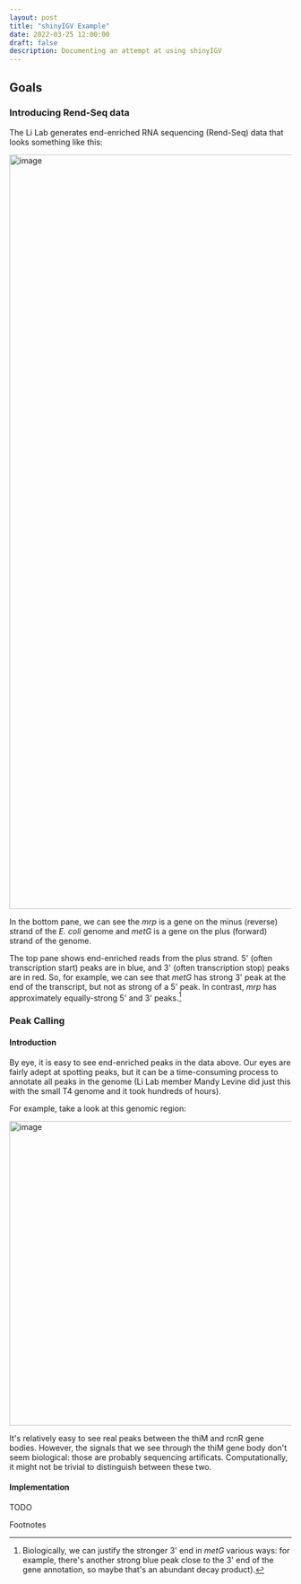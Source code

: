 ```yaml
---
layout: post
title: "shinyIGV Example"
date: 2022-03-25 12:00:00
draft: false
description: Documenting an attempt at using shinyIGV
---
```


## Goals 

### Introducing Rend-Seq data
The Li Lab generates end-enriched RNA sequencing (Rend-Seq) data that looks something like this:

<img width="1345" alt="image" src="https://user-images.githubusercontent.com/22749289/160170871-f560c50b-d403-4225-a63c-357a3b5ac225.png">

In the bottom pane, we can see the _mrp_ is a gene on the minus (reverse) strand of the _E. coli_ genome and _metG_ is a gene on the plus (forward) strand of the genome.

The top pane shows end-enriched reads from the plus strand. 5' (often transcription start) peaks are in blue, and 3' (often transcription stop) peaks are in red. So, for example, we can see that _metG_ has strong 3' peak at the end of the transcript, but not as strong of a 5' peak. In contrast, _mrp_ has approximately equally-strong 5' and 3' peaks.[^1] 

### Peak Calling

#### Introduction

By eye, it is easy to see end-enriched peaks in the data above. Our eyes are fairly adept at spotting peaks, but it can be a time-consuming process to annotate all peaks in the genome (Li Lab member Mandy Levine did just this with the small T4 genome and it took hundreds of hours).

For example, take a look at this genomic region:

<img width="543" alt="image" src="https://user-images.githubusercontent.com/22749289/160172166-3409d066-5c9b-49ab-bd03-710c894d7d3b.png">

It's relatively easy to see real peaks between the thiM and rcnR gene bodies. However, the signals that we see through the thiM gene body don't seem biological: those are probably sequencing artificats. Computationally, it might not be trivial to distinguish between these two. 

#### Implementation

TODO

Footnotes

[^1]: Biologically, we can justify the stronger 3' end in _metG_ various ways: for example, there's another strong blue peak close to the 3' end of the gene annotation, so maybe that's an abundant decay product). 

